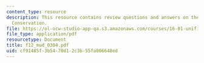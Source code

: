 ```yaml
---
content_type: resource
description: This resource contains review questions and answers on the topic of Energy
  Conservation.
file: https://ol-ocw-studio-app-qa.s3.amazonaws.com/courses/16-01-unified-engineering-i-ii-iii-iv-fall-2005-spring-2006/cf91485f3b5470d12c3b55fa006648ed_f12_mud_0304.pdf
file_type: application/pdf
resourcetype: Document
title: f12_mud_0304.pdf
uid: cf91485f-3b54-70d1-2c3b-55fa006648ed
---
```

